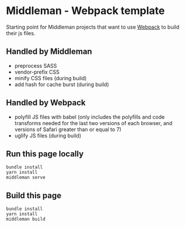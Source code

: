# Middleman - Webpack template

Starting point for Middleman projects that want to use [Webpack](https://webpack.github.io) to build their js files.

## Handled by Middleman

* preprocess SASS
* vendor-prefix CSS
* minify CSS files (during build)
* add hash for cache burst (during build)

## Handled by Webpack

* polyfill JS files with babel (only includes the polyfills and code transforms needed for the last two versions of each browser, and versions of Safari greater than or equal to 7)
* uglify JS files (during build)

## Run this page locally

```
bundle install
yarn install
middleman serve
```

## Build this page

```
bundle install
yarn install
middleman build
```
